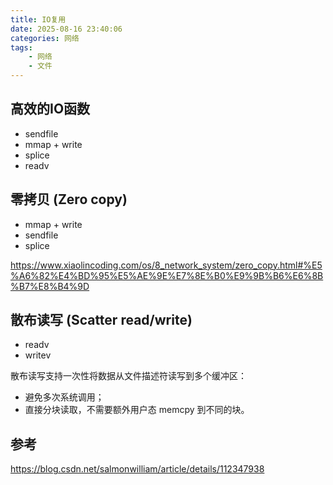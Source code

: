 ```yaml
---
title: IO复用
date: 2025-08-16 23:40:06
categories: 网络
tags:
    - 网络
    - 文件
---
```


## 高效的IO函数

- sendfile
- mmap + write
- splice
- readv

## 零拷贝 (Zero copy)

- mmap + write
- sendfile
- splice

https://www.xiaolincoding.com/os/8_network_system/zero_copy.html#%E5%A6%82%E4%BD%95%E5%AE%9E%E7%8E%B0%E9%9B%B6%E6%8B%B7%E8%B4%9D

## 散布读写 (Scatter read/write)

- readv
- writev

散布读写支持一次性将数据从文件描述符读写到多个缓冲区：

- 避免多次系统调用；
- 直接分块读取，不需要额外用户态 memcpy 到不同的块。

## 参考

https://blog.csdn.net/salmonwilliam/article/details/112347938


